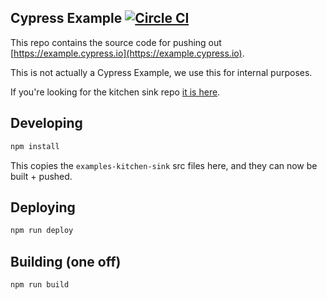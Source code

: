 ## Cypress Example [![Circle CI](https://circleci.com/gh/cypress-io/cypress-example.svg?style=svg)](https://circleci.com/gh/cypress-io/cypress-example)

This repo contains the source code for pushing out [https://example.cypress.io](https://example.cypress.io).

This is not actually a Cypress Example, we use this for internal purposes.

If you're looking for the kitchen sink repo [it is here](https://github.com/cypress-io/examples-kitchen-sink).

## Developing

```bash
npm install
```

This copies the `examples-kitchen-sink` src files here, and they can now be built + pushed.

## Deploying

```bash
npm run deploy
```

## Building (one off)

```bash
npm run build
```
